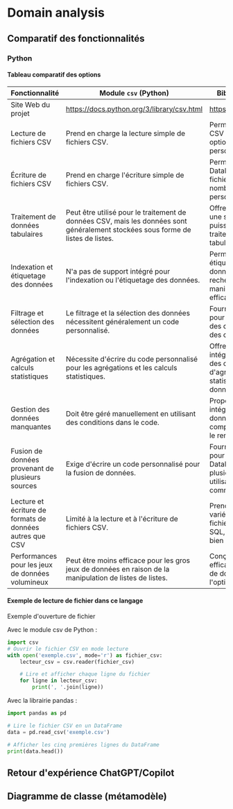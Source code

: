 # Domain analysis

## Comparatif des fonctionnalités

### Python

#### Tableau comparatif des options

| Fonctionnalité                                           | Module `csv` (Python)                                                                                                            | Bibliothèque pandas`                                                                                               |
| -------------------------------------------------------- | -------------------------------------------------------------------------------------------------------------------------------- | ------------------------------------------------------------------------------------------------------------------ |
| Site Web du projet                                       | https://docs.python.org/3/library/csv.html                                                                                       | https://pandas.pydata.org/                                                                                         |
| Lecture de fichiers CSV                                  | Prend en charge la lecture simple de fichiers CSV.                                                                               | Permet de lire des fichiers CSV avec de nombreuses options de personnalisation.                                    |
| Écriture de fichiers CSV                                 | Prend en charge l'écriture simple de fichiers CSV.                                                                               | Permet d'écrire des DataFrames dans un fichier CSV avec de nombreuses options de personnalisation.                 |
| Traitement de données tabulaires                         | Peut être utilisé pour le traitement de données CSV, mais les données sont généralement stockées sous forme de listes de listes. | Offre des DataFrames, une structure de données puissante pour le traitement de données tabulaires.                 |
| Indexation et étiquetage des données                     | N'a pas de support intégré pour l'indexation ou l'étiquetage des données.                                                        | Permet d'attribuer des étiquettes et d'indexer les données pour une recherche et une manipulation plus efficaces.  |
| Filtrage et sélection des données                        | Le filtrage et la sélection des données nécessitent généralement un code personnalisé.                                           | Fournit des méthodes pour filtrer et sélectionner des données en utilisant des critères spécifiques.               |
| Agrégation et calculs statistiques                       | Nécessite d'écrire du code personnalisé pour les agrégations et les calculs statistiques.                                        | Offre des fonctions intégrées pour effectuer des opérations d'agrégation et de calcul statistique sur les données. |
| Gestion des données manquantes                           | Doit être géré manuellement en utilisant des conditions dans le code.                                                            | Propose des outils intégrés pour gérer les données manquantes, y compris la suppression ou le remplacement.        |
| Fusion de données provenant de plusieurs sources         | Exige d'écrire un code personnalisé pour la fusion de données.                                                                   | Fournit des méthodes pour fusionner des DataFrames à partir de plusieurs sources en utilisant des clés communes.   |
| Lecture et écriture de formats de données autres que CSV | Limité à la lecture et à l'écriture de fichiers CSV.                                                                             | Prend en charge une variété de formats de fichiers, y compris Excel, SQL, parquet, JSON, et bien d'autres.         |
| Performances pour les jeux de données volumineux         | Peut être moins efficace pour les gros jeux de données en raison de la manipulation de listes de listes.                         | Conçu pour traiter efficacement les gros jeux de données grâce à l'optimisation interne.                           |

#### Exemple de lecture de fichier dans ce langage

Exemple d'ouverture de fichier

Avec le module csv de Python :

```python
import csv
# Ouvrir le fichier CSV en mode lecture
with open('exemple.csv', mode='r') as fichier_csv:
    lecteur_csv = csv.reader(fichier_csv)

    # Lire et afficher chaque ligne du fichier
    for ligne in lecteur_csv:
        print(', '.join(ligne))
```

Avec la librairie pandas :

```python
import pandas as pd

# Lire le fichier CSV en un DataFrame
data = pd.read_csv('exemple.csv')

# Afficher les cinq premières lignes du DataFrame
print(data.head())

```

## Retour d'expérience ChatGPT/Copilot

## Diagramme de classe (métamodèle)
